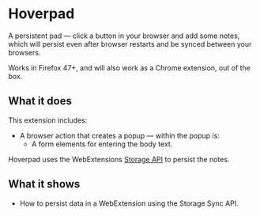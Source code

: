 # Hoverpad

A persistent pad — click a button in your browser and add some notes,
which will persist even after browser restarts and be synced between
your browsers.

Works in Firefox 47+, and will also work as a Chrome extension, out of
the box.

## What it does

This extension includes:

* A browser action that creates a popup — within the popup is:
	* A form elements for entering the body text.
		
Hoverpad uses the WebExtensions
[Storage API](https://developer.mozilla.org/en-US/Add-ons/WebExtensions/API/storage)
to persist the notes.

## What it shows

* How to persist data in a WebExtension using the Storage Sync API.
